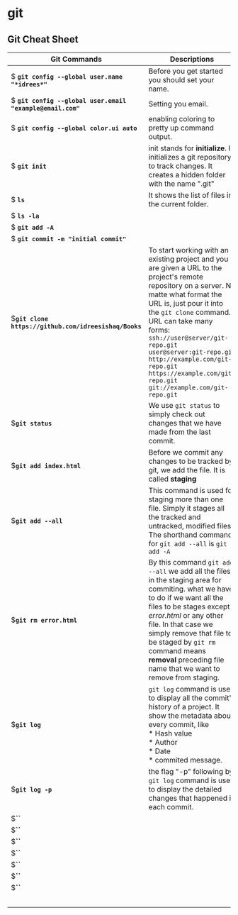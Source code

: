 # git
## Git Cheat Sheet

| Git Commands | Descriptions | 
| --- | --- | 
| $ **`git config --global user.name "*idrees*"`** | Before you get started you should set your name. |
| $ **`git config --global user.email "example@email.com"`** | Setting you email. | 
| $ **`git config --global color.ui auto`** | enabling coloring to pretty up command output. | 
| $ **`git init`** | init stands for **initialize**. It initializes a git repository to track changes. It creates a hidden folder with the name ".git" |
| $ **`ls`** | It shows the list of files in the current folder. | 
| $ **`ls -la`** |  | 
| $ **`git add -A`** | |
| $ **`git commit -m "initial commit"`** | | 
| $**`git clone https://github.com/idreesishaq/Books`** | To start working with an existing project and you are given a URL to the project's remote repository on a server. No matte what format the URL is, just pour it into the `git clone` command. URL can take many forms: <br>`ssh://user@server/git-repo.git` <br>`user@server:git-repo.git` <br>`http://example.com/git-repo.git` <br>`https://example.com/git-repo.git` <br>`git://example.com/git-repo.git` |
| $**`git status`** | We use `git status` to simply check out changes that we have made from the last commit. |
| $**`git add index.html`**  | Before we commit any changes to be tracked by git, we add the file. It is called **staging** |
| $**`git add --all`** | This command is used for staging more than one file. Simply it stages all the tracked and untracked, modified files. The shorthand command for `git add --all` is `git add -A` |
| $**`git rm error.html`** | By this command `git add --all` we add all the files in the staging area for commiting. what we have to do if we want all the files to be stages except *error.html* or any other file. In that case we simply remove that file to be staged by `git rm` command means **removal** preceding file name that we want to remove from staging.  |
| $**`git log`** | `git log` command is used to display all the commit's history of a project. It show the metadata about every commit, like <br> * Hash value <br> * Author <br> * Date <br> * commited message.|
| $**`git log -p`** | the flag "-p" following by `git log` command is used to display the detailed changes that happened in each commit. |
| $**``** |  |
| $**``** |  |
| $**``** |  |
| $**``** |  |
| $**``** |  |
| $**``** |  |
| $**``** |  |
|  |  |
|  |  |
|  |  |
|  |  |
|  |  |
